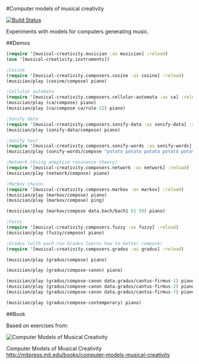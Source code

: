 #Computer models of musical creativity

[![Build Status](https://travis-ci.org/josephwilk/musical-creativity.png?branch=master)](https://travis-ci.org/josephwilk/musical-creativity)

Experiments with models for computers generating music.

##Demos

```clojure
(require '[musical-creativity.musician :as musician] :reload)
(use '[musical-creativity.instruments])

;Cosine
(require '[musical-creativity.composers.cosine :as cosine] :reload)
(musician/play (cosine/compose) piano)

;Cellular automata
(require '[musical-creativity.composers.cellular-automata :as ca] :reload)
(musician/play (ca/compose) piano)
(musician/play (ca/compose ca/rule-22) piano)

;Sonify data
(require '[musical-creativity.composers.sonify-data :as sonify-data] :reload)
(musician/play (sonify-data/compose) piano)

;Sonify text
(require '[musical-creativity.composers.sonify-words :as sonify-words] :reload)
(musician/play (sonify-words/compose "potato potato potata potatd potate potatk") piano)

;Network (Using adaptive resonance theory)
(require '[musical-creativity.composers.network :as network] :reload)
(musician/play (network/compose) piano)

;Markov chains
(require '[musical-creativity.composers.markov :as markov] :reload)
(musician/play (markov/compose) piano)
(musician/play (markov/compose) ping)

(musician/play (markov/compose data.bach/bach1 61 50) piano)

;Fuzzy
(require '[musical-creativity.composers.fuzzy :as fuzzy] :reload)
(musician/play (fuzzy/compose) piano)

;Gradus (with each run Gradus learns how to better compose)
(require '[musical-creativity.composers.gradus :as gradus] :reload)

(musician/play (gradus/compose) piano)

(musician/play (gradus/compose-canon) piano)

(musician/play (gradus/compose-canon data.gradus/cantus-firmus-1) piano)
(musician/play (gradus/compose-canon data.gradus/cantus-firmus-2) piano)
(musician/play (gradus/compose-canon data.gradus/cantus-firmus-7) piano)

(musician/play (gradus/compose-contemporary) piano)
```

##Book

Based on exercises from:

![Computer Models of Musical Creativity](http://mitpress.mit.edu/covers/9780262033381.jpg)

Computer Models of Musical Creativity http://mitpress.mit.edu/books/computer-models-musical-creativity
